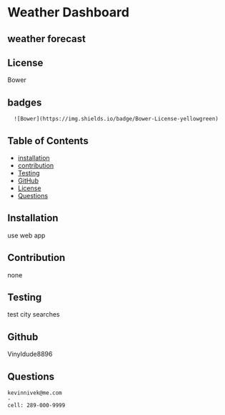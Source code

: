 # Weather Dashboard

## weather forecast


  ## License
  Bower
  


## badges

      ![Bower](https://img.shields.io/badge/Bower-License-yellowgreen)
    
## Table of Contents

- [installation](#installation)
- [contribution](#contribution)
- [Testing](#testing)
- [GitHub](#github)
- [License](#license)
- [Questions](#questions)

## Installation 
  use web app 


## Contribution  
  none

## Testing
  test city searches

## Github 
Vinyldude8896

## Questions
    kevinnivek@me.com
    - 
    cell: 289-000-9999

